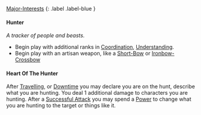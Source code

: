 [Major-Interests](Game/Worlds/Embarking/Major-Interests)
{: .label .label-blue }

#### Hunter
*A tracker of people and beasts.*
* Begin play with additional ranks in [Coordination](Game/Core/Agility#Coordination), [Understanding](Game/Core/Intelligence#Understanding).
* Begin play with an artisan weapon, like a [Short-Bow](Game/Gear/Short-Bow) or [Ironbow-Crossbow](Game/Gear/Ironbow-Crossbow) 


#### Heart Of The Hunter
After [Travelling](Game/Telling-The-Story#Travelling), or [Downtime](Game/Telling-The-Story#Downtime) you may declare you are on the hunt, describe what you are hunting. You deal 1 additional damage to characters you are hunting. After a [Successful Attack](Game/Core/Terminology.md#Successful%20Attack) you may spend a [Power](Game/Core/Blocks/Power.md) to change what you are hunting to the target or things like it.